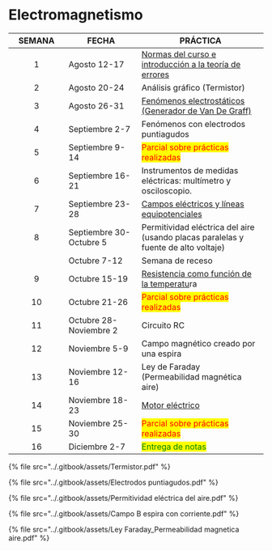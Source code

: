 # Electromagnetismo

<table><thead><tr><th width="122.40128410914929" align="center">SEMANA</th><th width="177">FECHA</th><th width="366">PRÁCTICA</th></tr></thead><tbody><tr><td align="center">1</td><td>Agosto 12-17</td><td><a href="https://lalgfisica.readthedocs.io/es/latest/Mechanics/005_Errors.html">Normas del curso e introducción a la teoría de errores</a></td></tr><tr><td align="center">2</td><td>Agosto 20-24</td><td>Análisis gráfico (Termistor)</td></tr><tr><td align="center">3</td><td>Agosto 26-31</td><td><a href="https://lalgfisica.readthedocs.io/es/latest/Electromagnetismo/025_Van_de_Graff.html">Fenómenos electrostáticos (Generador de Van De Graff)</a></td></tr><tr><td align="center">4</td><td>Septiembre 2-7</td><td>Fenómenos con electrodos puntiagudos</td></tr><tr><td align="center">5</td><td>Septiembre 9-14</td><td><mark style="color:red;">Parcial sobre prácticas realizadas</mark></td></tr><tr><td align="center">6</td><td>Septiembre 16-21</td><td>Instrumentos de medidas eléctricas: multímetro y osciloscopio.</td></tr><tr><td align="center">7</td><td>Septiembre 23-28</td><td><a href="https://lalgfisica.readthedocs.io/es/latest/Electromagnetismo/065_Equipotentials.html">Campos eléctricos y líneas equipotenciales</a></td></tr><tr><td align="center">8</td><td>Septiembre 30- Octubre 5</td><td>Permitividad eléctrica del aire (usando placas paralelas y fuente de alto voltaje)</td></tr><tr><td align="center"></td><td>Octubre 7-12</td><td>Semana de receso</td></tr><tr><td align="center"> 9</td><td>Octubre 15-19</td><td><a href="https://lalgfisica.readthedocs.io/es/latest/Electromagnetismo/095_Resistance_Temperature.html">Resistencia como función de la temperatu</a>ra</td></tr><tr><td align="center">10</td><td>Octubre 21-26</td><td><mark style="color:red;">Parcial sobre prácticas realizadas</mark></td></tr><tr><td align="center">11</td><td>Octubre 28-Noviembre 2</td><td>Circuito RC</td></tr><tr><td align="center">12</td><td>Noviembre 5-9</td><td>Campo magnético creado por una espira</td></tr><tr><td align="center">13</td><td>Noviembre 12-16</td><td>Ley de Faraday (Permeabilidad magnética aire)</td></tr><tr><td align="center">14</td><td>Noviembre 18-23</td><td><a href="https://lalgfisica.readthedocs.io/es/latest/Electromagnetismo/170_Motor_DC.html">Motor eléctrico</a></td></tr><tr><td align="center">15</td><td>Noviembre 25-30</td><td><mark style="color:red;">Parcial sobre prácticas realizadas</mark></td></tr><tr><td align="center">16</td><td>Diciembre 2-7</td><td><mark style="color:green;">Entrega de notas</mark></td></tr></tbody></table>

{% file src="../.gitbook/assets/Termistor.pdf" %}

{% file src="../.gitbook/assets/Electrodos puntiagudos.pdf" %}

{% file src="../.gitbook/assets/Permitividad eléctrica del aire.pdf" %}

{% file src="../.gitbook/assets/Campo B espira con corriente.pdf" %}

{% file src="../.gitbook/assets/Ley Faraday_Permeabilidad magnetica aire.pdf" %}
